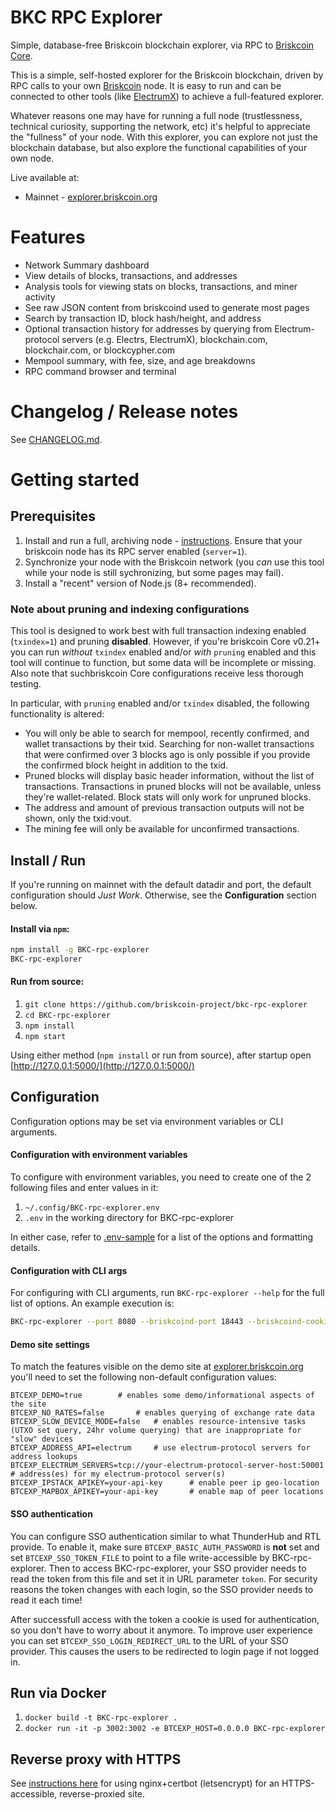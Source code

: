 # BKC RPC Explorer

Simple, database-free Briskcoin blockchain explorer, via RPC to [Briskcoin Core](https://github.com/briskcoin-project/briskcoin).

This is a simple, self-hosted explorer for the Briskcoin blockchain, driven by RPC calls to your own [Briskcoin](https://github.com/briskcoin-project/briskcoin) node. It is easy to run and can be connected to other tools (like [ElectrumX](https://github.com/spesmilo/electrumx)) to achieve a full-featured explorer.

Whatever reasons one may have for running a full node (trustlessness, technical curiosity, supporting the network, etc) it's helpful to appreciate the "fullness" of your node. With this explorer, you can explore not just the blockchain database, but also explore the functional capabilities of your own node.

Live available at:

* Mainnet - [explorer.briskcoin.org](https://explorer.briskcoin.org/)

# Features

* Network Summary dashboard
* View details of blocks, transactions, and addresses
* Analysis tools for viewing stats on blocks, transactions, and miner activity
* See raw JSON content from briskcoind used to generate most pages
* Search by transaction ID, block hash/height, and address
* Optional transaction history for addresses by querying from Electrum-protocol servers (e.g. Electrs, ElectrumX), blockchain.com, blockchair.com, or blockcypher.com
* Mempool summary, with fee, size, and age breakdowns
* RPC command browser and terminal


# Changelog / Release notes

See [CHANGELOG.md](/CHANGELOG.md).


# Getting started

## Prerequisites

1. Install and run a full, archiving node - [instructions](https://briskcoin.org/en/full-node). Ensure that your briskcoin node has its RPC server enabled (`server=1`).
2. Synchronize your node with the Briskcoin network (you *can* use this tool while your node is still sychronizing, but some pages may fail).
3. Install a "recent" version of Node.js (8+ recommended).

### Note about pruning and indexing configurations

This tool is designed to work best with full transaction indexing enabled (`txindex=1`) and pruning **disabled**. 
However, if you're  briskcoin Core v0.21+ you can run *without* `txindex` enabled and/or *with* `pruning` enabled and this tool will continue to function, but some data will be incomplete or missing. Also note that suchbriskcoin Core configurations receive less thorough testing.

In particular, with `pruning` enabled and/or `txindex` disabled, the following functionality is altered:

* You will only be able to search for mempool, recently confirmed, and wallet transactions by their txid. Searching for non-wallet transactions that were confirmed over 3 blocks ago is only possible if you provide the confirmed block height in addition to the txid.
* Pruned blocks will display basic header information, without the list of transactions. Transactions in pruned blocks will not be available, unless they're wallet-related. Block stats will only work for unpruned blocks.
* The address and amount of previous transaction outputs will not be shown, only the txid:vout.
* The mining fee will only be available for unconfirmed transactions.


## Install / Run

If you're running on mainnet with the default datadir and port, the default configuration should *Just Work*. Otherwise, see the **Configuration** section below.

#### Install via `npm`:

```bash
npm install -g BKC-rpc-explorer
BKC-rpc-explorer
```

#### Run from source:

1. `git clone https://github.com/briskcoin-project/bkc-rpc-explorer`
2. `cd BKC-rpc-explorer`
3. `npm install`
4. `npm start`


Using either method (`npm install` or run from source), after startup open [http://127.0.0.1:5000/](http://127.0.0.1:5000/)


## Configuration

Configuration options may be set via environment variables or CLI arguments.

#### Configuration with environment variables

To configure with environment variables, you need to create one of the 2 following files and enter values in it:

1. `~/.config/BKC-rpc-explorer.env`
2. `.env` in the working directory for BKC-rpc-explorer

In either case, refer to [.env-sample](.env-sample) for a list of the options and formatting details.

#### Configuration with CLI args

For configuring with CLI arguments, run `BKC-rpc-explorer --help` for the full list of options. An example execution is:

```bash
BKC-rpc-explorer --port 8080 --briskcoind-port 18443 --briskcoind-cookie ~/.briskcoin/regtest/.cookie
```

#### Demo site settings

To match the features visible on the demo site at [explorer.briskcoin.org](https://explorer.briskcoin.org/) you'll need to set the following non-default configuration values:

    BTCEXP_DEMO=true 		# enables some demo/informational aspects of the site
    BTCEXP_NO_RATES=false		# enables querying of exchange rate data
    BTCEXP_SLOW_DEVICE_MODE=false	# enables resource-intensive tasks (UTXO set query, 24hr volume querying) that are inappropriate for "slow" devices
    BTCEXP_ADDRESS_API=electrum 	# use electrum-protocol servers for address lookups
    BTCEXP_ELECTRUM_SERVERS=tcp://your-electrum-protocol-server-host:50001		# address(es) for my electrum-protocol server(s)
    BTCEXP_IPSTACK_APIKEY=your-api-key		# enable peer ip geo-location
    BTCEXP_MAPBOX_APIKEY=your-api-key		# enable map of peer locations

#### SSO authentication

You can configure SSO authentication similar to what ThunderHub and RTL provide.
To enable it, make sure `BTCEXP_BASIC_AUTH_PASSWORD` is **not** set and set `BTCEXP_SSO_TOKEN_FILE` to point to a file write-accessible by BKC-rpc-explorer.
Then to access BKC-rpc-explorer, your SSO provider needs to read the token from this file and set it in URL parameter `token`.
For security reasons the token changes with each login, so the SSO provider needs to read it each time!

After successfull access with the token a cookie is used for authentication, so you don't have to worry about it anymore.
To improve user experience you can set `BTCEXP_SSO_LOGIN_REDIRECT_URL` to the URL of your SSO provider.
This causes the users to be redirected to login page if not logged in.

## Run via Docker

1. `docker build -t BKC-rpc-explorer .`
2. `docker run -it -p 3002:3002 -e BTCEXP_HOST=0.0.0.0 BKC-rpc-explorer`


## Reverse proxy with HTTPS

See [instructions here](docs/nginx-reverse-proxy.md) for using nginx+certbot (letsencrypt) for an HTTPS-accessible, reverse-proxied site.


[npm-ver-img]: https://img.shields.io/npm/v/BKC-rpc-explorer.svg?style=flat
[npm-ver-url]: https://www.npmjs.com/package/BKC-rpc-explorer
[npm-dl-img]: http://img.shields.io/npm/dm/BKC-rpc-explorer.svg?style=flat
[npm-dl-url]: https://npmcharts.com/compare/BKC-rpc-explorer?minimal=true

